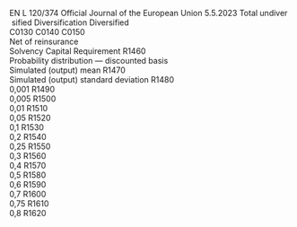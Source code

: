 EN  L 120/374 Official Journal of the European Union 5.5.2023
 Total undiver ­
sified  Diversification  Diversified  
C0130  C0140  C0150  
Net of reinsurance  
Solvency Capital Requirement  R1460  
Probability distribution — discounted basis  
Simulated (output) mean  R1470  
Simulated (output) standard deviation  R1480  
0,001  R1490  
0,005  R1500  
0,01  R1510  
0,05  R1520  
0,1  R1530  
0,2  R1540  
0,25  R1550  
0,3  R1560  
0,4  R1570  
0,5  R1580  
0,6  R1590  
0,7  R1600  
0,75  R1610  
0,8  R1620